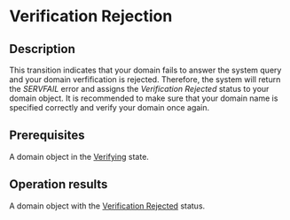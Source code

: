 # Verification Rejection
## Description
This transition indicates that your domain fails to answer the system query and your domain verfification is rejected. Therefore, the system will return the *SERVFAIL* error and assigns the *Verification Rejected* status to your domain object. 
It is recommended to make sure that your domain name is specified correctly and verify your domain once again.
## Prerequisites
A domain object in the [Verifying](s-a-verifying.html) state.
## Operation results
A domain object with the [Verification Rejected](s-c-rejected.html) status.
